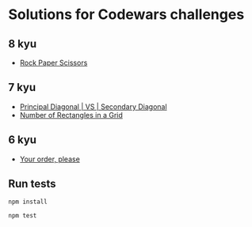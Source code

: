 # Solutions for Codewars challenges

## 8 kyu

* [Rock Paper Scissors](https://www.codewars.com/kata/5672a98bdbdd995fad00000f)

## 7 kyu

* [Principal Diagonal | VS | Secondary Diagonal](https://www.codewars.com/kata/5a8c1b06fd5777d4c00000dd)
* [Number of Rectangles in a Grid](https://www.codewars.com/kata/556cebcf7c58da564a000045)

## 6 kyu

* [Your order, please](https://www.codewars.com/kata/55c45be3b2079eccff00010f)

## Run tests

`npm install`

`npm test`
